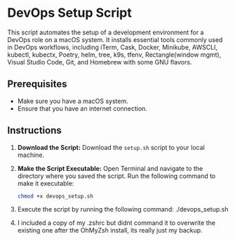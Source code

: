# DevOps Setup Script

This script automates the setup of a development environment for a DevOps role on a macOS system. It installs essential tools commonly used in DevOps workflows, including iTerm, Cask, Docker, Minikube, AWSCLI, kubectl, kubectx, Poetry, helm, tree, k9s, tfenv, Rectangle(window mgmt), Visual Studio Code, Git, and Homebrew with some GNU flavors.

## Prerequisites

- Make sure you have a macOS system.
- Ensure that you have an internet connection.

## Instructions

1. **Download the Script:**
   Download the `setup.sh` script to your local machine.

2. **Make the Script Executable:**
   Open Terminal and navigate to the directory where you saved the script. Run the following command to make it executable:

   ```bash
   chmod +x devops_setup.sh

3. Execute the script by running the following command:
   ./devops_setup.sh

4. I included a copy of my .zshrc but didnt command it to overwrite the existing one after the OhMyZsh install, its really just my backup.
